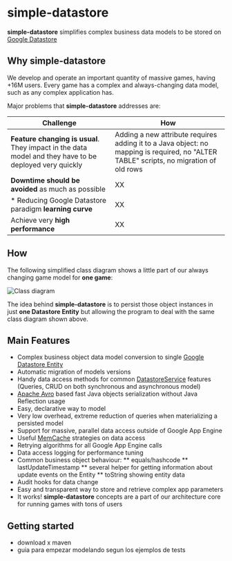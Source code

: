simple-datastore
================

**simple-datastore** simplifies complex business data models to be stored on [Google Datastore]


## Why **simple-datastore**

We develop and operate an important quantity of massive games, having +16M users. 
Every game has a complex and always-changing data model, such as any complex application has.

Major problems that **simple-datastore** addresses are:


| **Challenge**                                 | **How**                                       |
|-----------------------------------------------|-----------------------------------------------|
| **Feature changing is usual**. They impact in the data model and they have to be deployed very quickly | Adding a new attribute requires adding it to a Java object: no mapping is required, no "ALTER TABLE" scripts, no migration of old rows |
| **Downtime should be avoided** as much as possible | XX |
| * Reducing Google Datastore paradigm **learning curve** | XX |
| Achieve very **high performance** | XX |


## How

The following simplified class diagram shows a little part of our always changing game model for **one game**:


<img src="https://raw.githubusercontent.com/ZupCat/simple-datastore/master/doc/model.png"
 alt="Class diagram" title="Class diagram" align="center" />


The idea behind **simple-datastore** is to persist those object instances in just **one Datastore Entity** but allowing the program to deal with the same class diagram shown above.


## Main Features

* Complex business object data model conversion to single [Google Datastore Entity]
* Automatic migration of models versions 
* Handy data access methods for common [DatastoreService] features (Queries, CRUD on both synchronous and asynchronous model)
* [Apache Avro] based fast Java objects serialization without Java Reflection usage
* Easy, declarative way to model
* Very low overhead, extreme reduction of queries when materializing a persisted model 
* Support for massive, parallel data access outside of Google App Engine
* Useful [MemCache] strategies on data access
* Retrying algorithms for all Google App Engine calls
* Data access logging for performance tuning
* Common business object behaviour:
** equals/hashcode
** lastUpdateTimestamp
** several helper for getting information about update events on the Entity
** toString showing entity data
* Audit hooks for data change
* Easy and transparent way to store and retrieve complex app parameters
* It works! **simple-datastore** concepts are a part of our architecture core for running games with tons of users 


## Getting started
* download x maven
* guia para empezar modelando segun los ejemplos de tests


[Google Datastore]:https://developers.google.com/appengine/docs/java/datastore/
[Google Datastore Entity]:https://developers.google.com/appengine/docs/java/datastore/entities
[DatastoreService]:https://developers.google.com/appengine/docs/java/javadoc/com/google/appengine/api/datastore/DatastoreService
[MemCache]:https://developers.google.com/appengine/docs/java/memcache/
[Apache Avro]:http://avro.apache.org/

